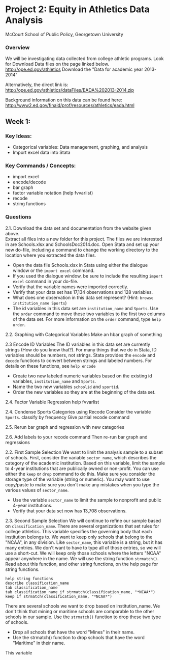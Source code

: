# Project 2: Equity in Athletics Data Analysis 
McCourt School of Public Policy, Georgetown University

### Overview
We will be investigating data collected from college athletic programs. 
Look for Download Data files on the page linked below.
http://ope.ed.gov/athletics
Download the "Data for academic year 2013-2014"

Alternatively, the direct link is: 
http://ope.ed.gov/athletics/dataFiles/EADA%202013-2014.zip

Background information on this data can be found here:
http://www2.ed.gov/finaid/prof/resources/athletics/eada.html

## Week 1: 
### Key Ideas:

 - Categorical variables: Data management, graphing, and analysis 
 - Import excel data into Stata

### Key Commands / Concepts:

 - import excel
 - encode/decode
 - bar graph 
 - factor variable notation (help fvvarlist)
 - recode 
 - string functions

### Questions

2.1. Download the data set and documentation from the website given above.  
Extract all files into a new folder for this project. 
The files we are interested in are Schools.xlsx and SchoolsDoc2014.doc.
Open Stata and set up your new do-file, including a command to change the working directory to the location where you extracted the data files.
 - Open the data file Schools.xlsx in Stata using either the dialogue window or the `import excel` command.
 - If you used the dialogue window, be sure to include the resulting `import excel` command in your do-file.
 - Verify that the variable names were imported correctly.
 - Verify that your data set has 17,134 observations and 128 variables.
 - What does one observation in this data set represent? (Hint: `browse institution_name Sports`)
 - The id variables in this data set are `institution_name` and  `Sports`. Use the `order` command to move these two variables to the first two columns of the data set. For more information on the `order` command, type `help order`.   

2.2. Graphing with Categorical Variables 
Make an hbar graph of something

2.3 Encode ID Variables
The ID variables in this data set are currently strings (How do you know that?).
For many things that we do in Stata, ID variables should be numbers, not strings. 
Stata provides the `encode` and `decode` functions to convert between strings and labeled numbers.
For details on these functions, see `help encode`
 - Create two new labeled numeric variables based on the existing id variables, `institution_name` and `Sports`.
 - Name the two new variables `schoolid` and `sportid`.
 - Order the new variables so they are at the beginning of the data set.

2.4. Factor Variable Regression
help fvvarlist

2.4. Condense Sports Categories using Recode
Consider the variable `Sports`. 
classify by frequency
Give partial recode command 

2.5. Rerun bar graph and regression with new categories

2.6. Add labels to your recode command
Then re-run bar graph and regressions
















2.2. First Sample Selection
We want to limit the analysis sample to a subset of schools. 
First, consider the variable `sector_name`, which describes the category of the academic institution.
Based on this variable, limit the sample to 4-year institutions that are publically owned or non-profit.
You can use either the `keep` or `drop` command to do this.
Make sure you consider the storage type of the variable (string or numeric).
You may want to use copy/paste to make sure you don't make any mistakes when you type the various values of `sector_name`.
 - Use the variable `sector_name` to limit the sample to nonprofit and public 4-year institutions.
 - Verify that your data set now has 13,708 observations.











2.3. Second Sample Selection
We will continue to refine our sample based on `classification_name`. 
There are several organizations that set rules for college athletics. 
This variable specifies the governing body that each institution belongs to.
We want to keep only schools that belong to the "NCAA", in any division.
Like `sector_name`, this variable is a string, but it has many entries. 
We don't want to have to type all of those entries, so we will use a short-cut.
We will keep only those schools where the letters "NCAA" appear anywhere in the name.
We will use the string function `strmatch()`. 
Read about this function, and other string functions, on the help page for string functions.
```
help string functions
describe classification_name
tab classification_name
tab classification_name if strmatch(classification_name, "*NCAA*")
keep if strmatch(classification_name, "*NCAA*")
```
There are several schools we want to drop based on institution_name.
We don't think that mining or maritime schools are comparable to the other schools in our sample.
Use the `strmatch()` function to drop these two type of schools.
 - Drop all schools that have the word "Mines" in their name. 
 - Use the strmatch() function to drop schools that have the word "Maritime" in their name. 










This variable 


